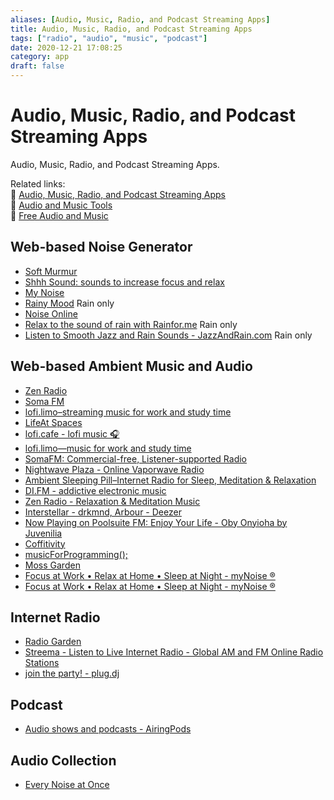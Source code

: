 ```yaml
---
aliases: [Audio, Music, Radio, and Podcast Streaming Apps]
title: Audio, Music, Radio, and Podcast Streaming Apps
tags: ["radio", "audio", "music", "podcast"]
date: 2020-12-21 17:08:25
category: app
draft: false
---
```


# Audio, Music, Radio, and Podcast Streaming Apps

Audio, Music, Radio, and Podcast Streaming Apps.

Related links:  
🔗 [Audio, Music, Radio, and Podcast Streaming Apps](audio-streaming.md)  
🔗 [Audio and Music Tools](../multimedia/audio-tool.md)  
🔗 [Free Audio and Music](../multimedia/free-audio.md)  

## Web-based Noise Generator

- [Soft Murmur](https://asoftmurmur.com/)
- [Shhh Sound: sounds to increase focus and relax](https://www.shhhsound.com/)
- [My Noise](https://mynoise.net/)
- [Rainy Mood](https://rainymood.com/) Rain only
- [Noise Online](https://noises.online/)
- [Relax to the sound of rain with Rainfor.me](http://rainfor.me/) Rain only
- [Listen to Smooth Jazz and Rain Sounds - JazzAndRain.com](http://www.jazzandrain.com/) Rain only

## Web-based Ambient Music and Audio

- [Zen Radio](https://www.zenradio.com/#popular)
- [Soma FM](https://somafm.com/)
- [lofi.limo–streaming music for work and study time](http://lofi.limo/)
- [LifeAt Spaces](https://lifeat.io/)
- [lofi.cafe - lofi music 🎧](https://www.lofi.cafe/)
- [lofi.limo—music for work and study time](https://lofi.limo/)
- [SomaFM: Commercial-free, Listener-supported Radio](https://somafm.com/)
- [Nightwave Plaza - Online Vaporwave Radio](https://plaza.one/)
- [Ambient Sleeping Pill–Internet Radio for Sleep, Meditation & Relaxation](https://ambientsleepingpill.com/)
- [DI.FM - addictive electronic music](https://www.di.fm/)
- [Zen Radio - Relaxation & Meditation Music](https://www.zenradio.com/#popular)
- [Interstellar - drkmnd, Arbour - Deezer](https://www.deezer.com/en/playlist/9054155762?utm_content=playlist-9054155762&deferredFl=1)
- [Now Playing on Poolsuite FM: Enjoy Your Life - Oby Onyioha by Juvenilia](https://poolsuite.net/)
- [Coffitivity](https://coffitivity.com/)
- [musicForProgramming();](https://musicforprogramming.net/latest/)
- [Moss Garden](https://moss.garden/)
- [Focus at Work • Relax at Home • Sleep at Night - myNoise ®](https://mynoise.net/)
- [Focus at Work • Relax at Home • Sleep at Night - myNoise ®](https://mynoise.net/howToUseSoundMachines.php)

## Internet Radio

- [Radio Garden](https://radio.garden)
- [Streema - Listen to Live Internet Radio - Global AM and FM Online Radio Stations](https://streema.com/)
- [join the party! - plug.dj](https://plug.dj/)

## Podcast

- [Audio shows and podcasts - AiringPods](http://www.airingpods.com/)

## Audio Collection

- [Every Noise at Once](https://everynoise.com/)

